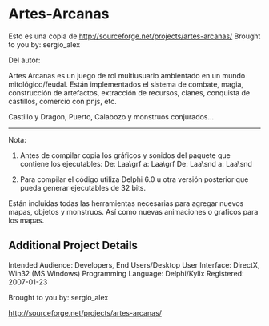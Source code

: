 Artes-Arcanas
=============

Esto es una copia de http://sourceforge.net/projects/artes-arcanas/ Brought to you by: sergio_alex

Del autor:

Artes Arcanas es un juego de rol multiusuario ambientado en un mundo mitológico/feudal. Están implementados el sistema de combate, magia, construcción de artefactos, extracción de recursos, clanes, conquista de castillos, comercio con pnjs, etc.

Castillo y Dragon, Puerto, Calabozo y monstruos conjurados...

-----------------------------------------------------------------------------------

Nota:
1. Antes de compilar copia los gráficos y sonidos del paquete que contiene los ejecutables:
De:  Laa\grf  a:  Laa\grf
De:  Laa\snd  a:  Laa\snd

2. Para compilar el código utiliza Delphi 6.0 u otra versión posterior que pueda generar ejecutables de 32 bits.

Están incluidas todas las herramientas necesarias para agregar nuevos mapas, objetos y monstruos. Así como nuevas animaciones o graficos para los mapas.


Additional Project Details
---------------------------------
Intended Audience: Developers, End Users/Desktop
User Interface: DirectX, Win32 (MS Windows)
Programming Language: Delphi/Kylix
Registered: 2007-01-23

Brought to you by: sergio_alex

http://sourceforge.net/projects/artes-arcanas/